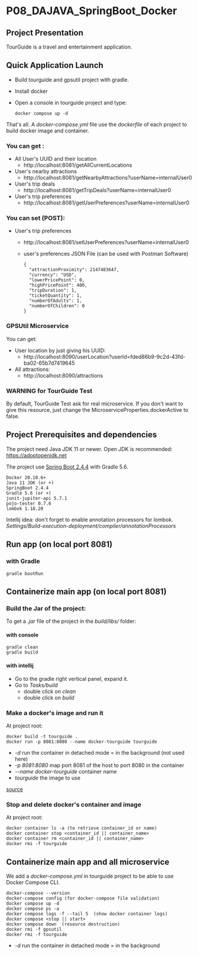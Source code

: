 # P08_DAJAVA_SpringBoot_Docker

## Project Presentation

TourGuide is a travel and entertainment application.

## Quick Application Launch
* Build tourguide and gpsutil project with gradle.
* Install docker
* Open a console in tourguide project and type:

      docker compose up -d
    
That's all.
 A _docker-compose.yml_ file use the _dockerfile_ of each project to build docker image and container.

### You can get :
* All User's UUID and their location
  * http://localhost:8081/getAllCurrentLocations
* User's nearby attractions
  * http://localhost:8081/getNearbyAttractions?userName=internalUser0 
* User's trip deals
  * http://localhost:8081/getTripDeals?userName=internalUser0
* User's trip preferences
  * http://localhost:8081/getUserPreferences?userName=internalUser0
### You can set (POST):
* User's trip preferences
  * http://localhost:8081/setUserPreferences?userName=internalUser0
  * user's preferences JSON File (can be used with Postman Software)
   
        {
          "attractionProximity": 2147483647,
          "currency": "USD",
          "lowerPricePoint": 0,
          "highPricePoint": 400,
          "tripDuration": 1,
          "ticketQuantity": 1,
          "numberOfAdults": 1,
          "numberOfChildren": 0
        }  
        
### GPSUtil Microservice
 You can get:
 * User location by just giving his UUID:
   * http://localhost:8090/userLocation?userId=fded86b9-9c2d-43fd-ba02-65b7d7419645
 * All attractions:
   * http://localhost:8090/attractions
   
### WARNING for TourGuide Test
 
By default, TourGuide Test ask for real microservice. If you don't want to give this resource, just change the MicroserviceProperties.dockerActive to false. 
  
## Project Prerequisites and dependencies
The project need Java JDK 11 or newer. Open JDK is recommended: https://adoptopenjdk.net

The project use [Spring Boot 2.4.4](https://start.spring.io) with Gradle 5.6. 
 
    Docker 20.10.6+
    Java 11 JDK (or +)
    SpringBoot 2.4.4 
    Gradle 5.6 (or +)    
    junit-jupiter-api 5.7.1
    pojo-tester 0.7.6
    lombok 1.18.20
    
Intellij idea: don't forget to enable annotation processors for lombok. 
_Settings/Build-execution-deployment/compiler/annotationProcessors_ 
## Run app (on local port 8081)
### with Gradle
    gradle bootRun   

## Containerize main app (on local port 8081)
### Build the Jar of the project:
To get a _.jar_ file of the project in the _build/libs/_ folder:
#### with console
    gradle clean
    gradle build
#### with intellij
* Go to the gradle right vertical panel, expand it.
* Go to _Tasks/build_ 
     * double click on _clean_
     * double click on _build_

### Make a docker's image and run it
At project root:

    docker build -t tourguide .
    docker run -p 8081:8080 --name docker-tourguide tourguide
* _-d_ run the container in detached mode = in the background (not used here)
* _-p 8081:8080_ map port 8081 of the host to port 8080 in the container
* _--name docker-tourguide_ container name
* _tourguide_ the image to use

[source](https://docs.docker.com/get-started/)    
### Stop and delete docker's container and image
At project root:

    docker container ls -a (to retrieve container_id or name)
    docker container stop <container_id || container_name>
    docker container rm <container_id || container_name>
    docker rmi -f tourguide

## Containerize main app and all microservice 
We add a _docker-compose.yml_ in tourguide project to be able to use Docker Compose CLI. 

    docker-compose --version
    docker-compose config (for docker-compose file validation)
    docker compose up -d
    docker compose ps -a
    docker compose logs -f --tail 5  (show docker container logs)
    docker compose <stop || start>
    docker compose down  (resource destruction)
    docker rmi -f gpsutil
    docker rmi -f tourguide
* _-d_ run the container in detached mode = in the background

